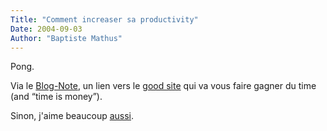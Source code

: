```yaml
---
Title: "Comment increaser sa productivity"
Date: 2004-09-03
Author: "Baptiste Mathus"
---
```




Pong.

Via le [Blog-Note](http://www.risacher.com/blog/index.php?m=200409#160),
un lien vers le [good site](http://hules.free.fr/wmcoincoin/) qui va
vous faire gagner du time (and “time is money”).

Sinon, j'aime beaucoup [aussi](http://tusors.free.fr/mediocrity/).


